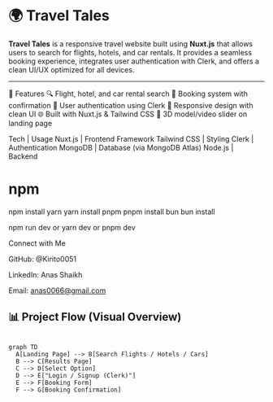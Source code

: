 # 🌍 Travel Tales

**Travel Tales** is a responsive travel website built using **Nuxt.js** that allows users to search for flights, hotels, and car rentals. It provides a seamless booking experience, integrates user authentication with Clerk, and offers a clean UI/UX optimized for all devices.

---

🧩 Features
🔍 Flight, hotel, and car rental search
🧾 Booking system with confirmation
🔐 User authentication using Clerk
📱 Responsive design with clean UI
🌐 Built with Nuxt.js & Tailwind CSS
🎥 3D model/video slider on landing page

Tech | Usage
Nuxt.js | Frontend Framework
Tailwind CSS | Styling
Clerk | Authentication
MongoDB | Database (via MongoDB Atlas)
Node.js | Backend 

# npm
npm install
yarn
yarn install
pnpm
pnpm install
bun
bun install

npm run dev
or
yarn dev
or
pnpm dev

Connect with Me

GitHub: @Kirito0051

LinkedIn: Anas Shaikh

Email: anas0066@gmail.com

## 📊 Project Flow (Visual Overview)

```mermaid

graph TD
  A[Landing Page] --> B[Search Flights / Hotels / Cars]
  B --> C[Results Page]
  C --> D[Select Option]
  D --> E["Login / Signup (Clerk)"]
  E --> F[Booking Form]
  F --> G[Booking Confirmation]

